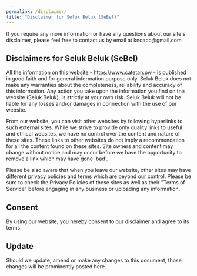 ```yaml
---
permalink: /disclaimer/
title: "Disclaimer for Seluk Beluk (SeBel)"
---
```

<p>If you require any more information or have any questions about our site's disclaimer, please feel free to contact us by email at knoacc@gmail.com</p>

<h2>Disclaimers for Seluk Beluk (SeBel)</h2>

<p>All the information on this website - https://www.catetan.pw - is published in good faith and for general information purpose only. Seluk Beluk does not make any warranties about the completeness, reliability and accuracy of this information. Any action you take upon the information you find on this website (Seluk Beluk), is strictly at your own risk. Seluk Beluk will not be liable for any losses and/or damages in connection with the use of our website.</p>

<p>From our website, you can visit other websites by following hyperlinks to such external sites. While we strive to provide only quality links to useful and ethical websites, we have no control over the content and nature of these sites. These links to other websites do not imply a recommendation for all the content found on these sites. Site owners and content may change without notice and may occur before we have the opportunity to remove a link which may have gone 'bad'.</p>

<p>Please be also aware that when you leave our website, other sites may have different privacy policies and terms which are beyond our control. Please be sure to check the Privacy Policies of these sites as well as their "Terms of Service" before engaging in any business or uploading any information.</p>

<h2>Consent</h2>

<p>By using our website, you hereby consent to our disclaimer and agree to its terms.</p>

<h2>Update</h2>

<p>Should we update, amend or make any changes to this document, those changes will be prominently posted here.</p>
